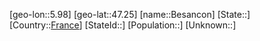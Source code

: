 ﻿---
location: [47.25,5.98]
type: City
tags:
- geo/City


SpocWebEntityId: 29151
isDeleted: false
confidential: public

---
[geo-lon::5.98]
[geo-lat::47.25]
[name::Besancon]
[State::]
[Country::[France](geo/Continent/Europe/France.md)]
[StateId::]
[Population::]
[Unknown::]

